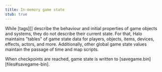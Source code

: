 ```yaml
---
title: In-memory game state
stub: true
---
```

While [tags][] describe the behaviour and initial properties of game objects and systems, they do not describe their current state. For that, Halo maintains "tables" of game state data for players, objects, items, devices, effects, actors, and more. Additionally, other global game state values maintain the passage of time and map scripts.

When checkpoints are reached, game state is written to [savegame.bin][files#savegame-bin].
